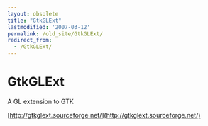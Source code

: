 ```yaml
---
layout: obsolete
title: "GtkGLExt"
lastmodified: '2007-03-12'
permalink: /old_site/GtkGLExt/
redirect_from:
  - /GtkGLExt/
---
```


GtkGLExt
========

A GL extension to GTK

[http://gtkglext.sourceforge.net/](http://gtkglext.sourceforge.net/)


